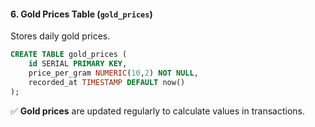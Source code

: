 #### 6. **Gold Prices Table** (`gold_prices`)
Stores daily gold prices.

```sql
CREATE TABLE gold_prices (
    id SERIAL PRIMARY KEY,
    price_per_gram NUMERIC(10,2) NOT NULL,
    recorded_at TIMESTAMP DEFAULT now()
);
```
✅ **Gold prices** are updated regularly to calculate values in transactions.